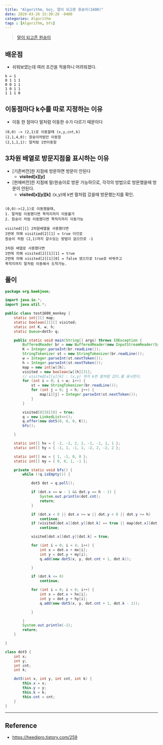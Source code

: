 ```yaml
---
title: "Algorithm, boj, 말이 되고픈 원숭이(1600)"
date: 2020-03-26 15:30:28 -0400
categories: Algorithm
tags : [Algorithm, bfs]
---
```


> [말이 되고픈 원숭이](https://www.acmicpc.net/problem/1600)

## 배운점
- 쉬워보였는데 여러 조건을 적용하니 어려워졌다.

```
k = 1
0 1 1 1
0 0 1 1
1 0 1 1
1 1 1 0
```

## 이동점마다 k수를 따로 지정하는 이유
- 이동 한 점마다 말처럼 이동한 수가 다르기 때문이다
```
(0,0) -> (2,1)로 이동할때 (x,y,cnt,k)
(2,1,4,0): 원숭이처럼만 이동함
(2,1,1,1): 말처럼 1번이동함
```

## 3차원 배열로 방문지점을 표시하는 이유
- [기존버전]한 지점에 방문하면 방문이 안된다
  - __visited[x][y]__
- [현재버전]한 지점에 말/원숭이로 방문 가능하므로, 각각의 방법으로 방문했을때 방문이 안된다.
  - __visited[x][y][k]__ :(x,y)에 k번 말처럼 갔을때 방문했는지를 확인.

```

(0,0)->(2,1)로 이동했을때,
1. 말처럼 이동했다면 목적지까지 이동불가
2. 원숭이 처럼 이동했다면 목적지까지 이동가능

visited[][] 2차원배열을 사용했다면
1번에 의해 visitied[2][1] = true 이므로
원숭이 처럼 (2,1)까지 갈수있는 방법이 없으므로 -1

3차원 배열로 사용했다면
1번에 의해 visited[2][1][1] = true
2번에 의해 visited[2][1][0] = false 였으므로 true로 바꿔주고
목적지까지 말처럼 이동해서 도착가능.

```


## 풀이
```java
package org.baekjoon;

import java.io.*;
import java.util.*;

public class test1600_monkey {
	static int[][] map;
	static boolean[][][] visited;
	static int K, w, h;
	static Queue<dot5> q;

	public static void main(String[] args) throws IOException {
		BufferedReader br = new BufferedReader(new InputStreamReader(System.in));
		K = Integer.parseInt(br.readLine());
		StringTokenizer st = new StringTokenizer(br.readLine());
		w = Integer.parseInt(st.nextToken());
		h = Integer.parseInt(st.nextToken());
		map = new int[w][h];
		visited = new boolean[w][h][31];
		// visited[x][y][k] : (x,y) 까지 k번 말처럼 갔다.를 표시한다.
		for (int i = 0; i < w; i++) {
			st = new StringTokenizer(br.readLine());
			for (int j = 0; j < h; j++) {
				map[i][j] = Integer.parseInt(st.nextToken());
			}
		}

		visited[0][0][0] = true;
		q = new LinkedList<>();
		q.offer(new dot5(0, 0, 0, K));
		bfs();

	}

	static int[] hx = { -2, -2, 2, 2, -1, -1, 1, 1 };
	static int[] hy = { -1, 1, -1, 1, -2, 2, -2, 2 };

	static int[] mx = { 1, -1, 0, 0 };
	static int[] my = { 0, 0, 1, -1 };

	private static void bfs() {
		while (!q.isEmpty()) {

			dot5 dot = q.poll();

			if (dot.x == w - 1 && dot.y == h - 1) {
				System.out.println(dot.cnt);
				return;
			}

			if (dot.x < 0 || dot.x >= w || dot.y < 0 || dot.y >= h)
				continue;
			if (visited[dot.x][dot.y][dot.k] == true || map[dot.x][dot.y] == 1)
				continue;

			visited[dot.x][dot.y][dot.k] = true;

			for (int i = 0; i < 4; i++) {
				int x = dot.x + mx[i];
				int y = dot.y + my[i];
				q.add(new dot5(x, y, dot.cnt + 1, dot.k));

			}

			if (dot.k <= 0)
				continue;

			for (int i = 0; i < 8; i++) {
				int x = dot.x + hx[i];
				int y = dot.y + hy[i];
				q.add(new dot5(x, y, dot.cnt + 1, dot.k - 1));

			}

		}
		System.out.println(-1);
		return;
	}

}

class dot5 {
	int x;
	int y;
	int cnt;
	int k;

	dot5(int x, int y, int cnt, int k) {
		this.x = x;
		this.y = y;
		this.k = k;
		this.cnt = cnt;
	}
}
```

---

## Reference

- <https://heedipro.tistory.com/259>
